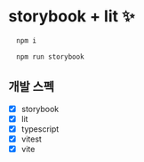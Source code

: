 # storybook + lit ✨

```bash
  npm i
```

```bash
  npm run storybook
```

## 개발 스펙

- [x] storybook
- [x] lit
- [x] typescript
- [x] vitest
- [x] vite
